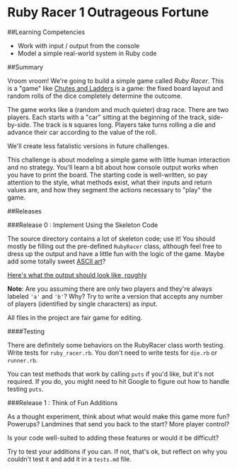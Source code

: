 # Ruby Racer 1 Outrageous Fortune

##Learning Competencies

* Work with input / output from the console
* Model a simple real-world system in Ruby code

##Summary

Vroom vroom! We're going to build a simple game called *Ruby Racer*. This is a "game" like [Chutes and Ladders](http://en.wikipedia.org/wiki/Snakes_and_Ladders) is a game: the fixed board layout and random rolls of the dice completely determine the outcome.

The game works like a (random and much quieter) drag race. There are two players. Each starts with a "car" sitting at the beginning of the track, side-by-side. The track is `N` squares long. Players take turns rolling a die and advance their car according to the value of the roll.

We'll create less fatalistic versions in future challenges.

This challenge is about modeling a simple game with little human interaction and no strategy. You'll learn a bit about how console output works when you have to print the board. The starting code is well-written, so pay attention to the style, what methods exist, what their inputs and return values are, and how they segment the actions necessary to "play" the game.

##Releases

###Release 0 : Implement Using the Skeleton Code

The source directory contains a lot of skeleton code; use it! You should mostly be filling out the pre-defined `RubyRacer` class, although feel free to dress up the output and have a little fun with the logic of the game. Maybe add some totally sweet [ASCII art](https://github.com/miketierney/artii)?

[Here's what the output should look like, roughly](https://vimeo.com/124535327)

**Note**: Are you assuming there are only two players and they're always labeled `'a'` and `'b'`? Why? Try to write a version that accepts any number of players (identified by single characters) as input.

All files in the project are fair game for editing.

####Testing

There are definitely some behaviors on the RubyRacer class worth testing. Write tests for `ruby_racer.rb`. You don't need to write tests for `die.rb` or `runner.rb`.

You can test methods that work by calling `puts` if you'd like, but it's not required. If you do, you might need to hit Google to figure out how to handle testing `puts`.

###Release 1 : Think of Fun Additions

As a thought experiment, think about what would make this game more fun? Powerups? Landmines that send you back to the start? More player control?

Is your code well-suited to adding these features or would it be difficult?

Try to test your additions if you can. If not, that's ok, but reflect on why you couldn't test it and add it in a `tests.md` file.

